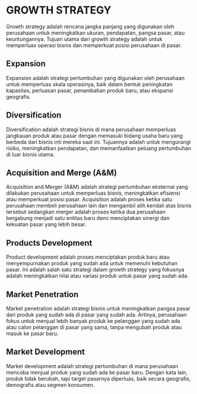 # GROWTH STRATEGY

Growth strategy adalah rencana jangka panjang yang digunakan oleh perusahaan untuk meningkatkan ukuran, pendapatan, pangsa pasar, atau keuntungannya. Tujuan utama dari growth strategy adalah untuk memperluas operasi bisnis dan memperkuat posisi perusahaan di pasar.

## Expansion

Expansion adalah strategi pertumbuhan yang digunakan oleh perusahaan untuk memperluas skala operasinya, baik dalam bentuk peningkatan kapasitas, perluasan pasar, penambahan produk baru, atau ekspansi geografis.

## Diversification

Diversification adalah strategi bisnis di mana perusahaan memperluas jangkauan produk atau pasar dengan memasuki bidang usaha baru yang berbeda dari bisnis inti mereka saat ini.
Tujuannya adalah untuk mengurangi risiko, meningkatkan pendapatan, dan memanfaatkan peluang pertumbuhan di luar bisnis utama.

## Acquisition and Merge (A&M)

Acquisition and Merger (A&M) adalah strategi pertumbuhan eksternal yang dilakukan perusahaan untuk memperluas bisnis, meningkatkan efisiensi atau memperkuat posisi pasar. Acquisition adalah proses ketika satu perusahaan membeli perusahaan lain dan mengambil alih kendali atas bisnis tersebut sedangkan merger adalah proses ketika dua perusahaan bergabung menjadi satu entitas baru demi menciptakan sinergi dan kekuatan pasar yang lebih besar.

## Products Development

Product development adalah proses menciptakan produk baru atau menyempurnakan produk yang sudah ada untuk memenuhi kebutuhan pasar. Ini adalah salah satu strategi dalam growth strategy yang fokusnya adalah meningkatkan nilai atau variasi produk untuk pasar yang sudah ada.

## Market Penetration

Market penetration adalah strategi bisnis untuk meningkatkan pangsa pasar dari produk yang sudah ada di pasar yang sudah ada.
Artinya, perusahaan fokus untuk menjual lebih banyak produk ke pelanggan yang sudah ada atau calon pelanggan di pasar yang sama, tanpa mengubah produk atau masuk ke pasar baru.

## Market Development

Market development adalah strategi pertumbuhan di mana perusahaan mencoba menjual produk yang sudah ada ke pasar baru. Dengan kata lain, produk tidak berubah, tapi target pasarnya diperluas, baik secara geografis, demografis atau segmen konsumen.